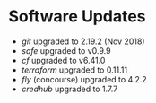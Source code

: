 # Software Updates

- *git* upgraded to 2.19.2 (Nov 2018)
- *safe* upgraded to v0.9.9
- *cf* upgraded to v6.41.0
- *terraform* upgraded to 0.11.11
- *fly* (concourse) upgraded to 4.2.2
- *credhub* upgraded to 1.7.7